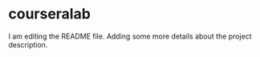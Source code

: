# courseralab

I am editing the README file. Adding some more details about the project description.